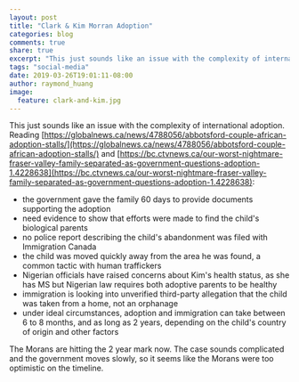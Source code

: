 ```yaml
---
layout: post
title: "Clark & Kim Morran Adoption"
categories: blog
comments: true
share: true
excerpt: "This just sounds like an issue with the complexity of international adoption."
tags: "social-media"
date: 2019-03-26T19:01:11-08:00
author: raymond_huang
image:
  feature: clark-and-kim.jpg
---
```


This just sounds like an issue with the complexity of international adoption. Reading [https://globalnews.ca/news/4788056/abbotsford-couple-african-adoption-stalls/](https://globalnews.ca/news/4788056/abbotsford-couple-african-adoption-stalls/) and [https://bc.ctvnews.ca/our-worst-nightmare-fraser-valley-family-separated-as-government-questions-adoption-1.4228638](https://bc.ctvnews.ca/our-worst-nightmare-fraser-valley-family-separated-as-government-questions-adoption-1.4228638):

- the government gave the family 60 days to provide documents supporting the adoption
- need evidence to show that efforts were made to find the child's biological parents
- no police report describing the child's abandonment was filed with Immigration Canada
- the child was moved quickly away from the area he was found, a common tactic with human traffickers
- Nigerian officials have raised concerns about Kim's health status, as she has MS but Nigerian law requires both adoptive parents to be healthy
- immigration is looking into unverified third-party allegation that the child was taken from a home, not an orphanage
- under ideal circumstances, adoption and immigration can take between 6 to 8 months, and as long as 2 years, depending on the child's country of origin and other factors

The Morans are hitting the 2 year mark now. The case sounds complicated and the government moves slowly, so it seems like the Morans were too optimistic on the timeline.
